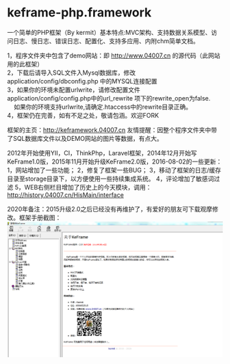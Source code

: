 # keframe-php.framework
一个简单的PHP框架（By kermit）基本特点:MVC架构、支持数据关系模型、访问日志、慢日志、错误日志、配置化、支持多应用、内附chm简单文档。

1，程序文件夹中包含了demo网站：即 http://www.04007.cn 的源代码（此网站用的此框架）<br>
2，下载后请导入SQL文件入Mysql数据库，修改application/config/dbconfig.php 中的MYSQL连接配置<br>
3，如果你的环境未配置urlwrite，请修改配置文件application/config/config.php中的url_rewrite 项下的rewrite_open为false.<br>
   &nbsp;&nbsp;&nbsp;&nbsp;如果你的环境支持urlwrite,请确定.htaccess中的rewrite目录正确。<br>
4，框架仍在完善，如有不足之处，敬请包涵。欢迎FORK

框架的主页：<a href="http://keframework.04007.cn">http://keframework.04007.cn</a>
友情提醒：因整个程序文件夹中带了SQL数据库文件以及DEMO网站的图片等数据，有点大。

2012年开始使用YII，CI，ThinkPhp，Laravel框架，2014年12月开始写KeFrame1.0版，2015年11月开始升级KeFrame2.0版，2016-08-02的一些更新：
1，网站增加了一些功能；
2，修复了框架一些BUG；
3，移动了框架的日志/缓存目录至storage目录下，以方便使用一些持续集成系统。
4，评论增加了敏感词过滤
5，WEB右侧栏目增加了历史上的今天模块，调用：http://history.04007.cn/HisMain/interface

2020年备注：2015升级2.0之后已经没有再维护了，有爱好的朋友可下载观摩修改。框架手册截图：
<img src="https://github.com/KermitCode/keframe-php.framework/blob/master/keframe.png?raw=true">
